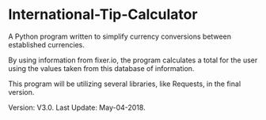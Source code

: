# International-Tip-Calculator
A Python program written to simplify currency conversions between established currencies. 

By using information from fixer.io, the program calculates a total for the user using the values taken from this database of information.

This program will be utilizing several libraries, like Requests, in the final version.

Version: V3.0.
Last Update: May-04-2018.
